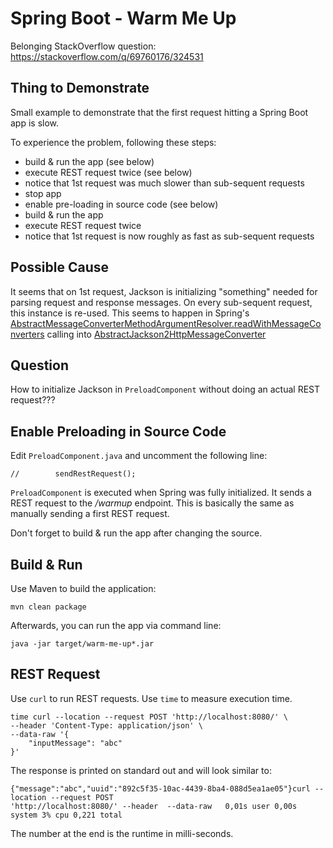 # Spring Boot - Warm Me Up

Belonging StackOverflow question: https://stackoverflow.com/q/69760176/324531

## Thing to Demonstrate

Small example to demonstrate that the first request hitting a Spring Boot app is slow.

To experience the problem, following these steps:

- build & run the app (see below)
- execute REST request twice (see below)
- notice that 1st request was much slower than sub-sequent requests
- stop app
- enable pre-loading in source code (see below)
- build & run the app
- execute REST request twice
- notice that 1st request is now roughly as fast as sub-sequent requests

## Possible Cause

It seems that on 1st request, Jackson is initializing "something" needed for parsing request and response messages. On
every sub-sequent request, this instance is re-used. This seems to happen in Spring's
[AbstractMessageConverterMethodArgumentResolver.readWithMessageConverters](https://github.com/spring-projects/spring-framework/blob/5.3.x/spring-webmvc/src/main/java/org/springframework/web/servlet/mvc/method/annotation/AbstractMessageConverterMethodArgumentResolver.java#L146)
calling
into [AbstractJackson2HttpMessageConverter](https://github.com/spring-projects/spring-framework/blob/5.3.x/spring-web/src/main/java/org/springframework/http/converter/json/AbstractJackson2HttpMessageConverter.java)

## Question

How to initialize Jackson in `PreloadComponent` without doing an actual REST request???

## Enable Preloading in Source Code

Edit `PreloadComponent.java` and uncomment the following line:

    //        sendRestRequest();

`PreloadComponent` is executed when Spring was fully initialized. It sends a REST request to the _/warmup_ endpoint.
This is basically the same as manually sending a first REST request.

Don't forget to build & run the app after changing the source.

## Build & Run

Use Maven to build the application:

    mvn clean package

Afterwards, you can run the app via command line:

    java -jar target/warm-me-up*.jar

## REST Request

Use `curl` to run REST requests. Use `time` to measure execution time.

    time curl --location --request POST 'http://localhost:8080/' \
    --header 'Content-Type: application/json' \
    --data-raw '{
        "inputMessage": "abc"
    }'

The response is printed on standard out and will look similar to:

    {"message":"abc","uuid":"892c5f35-10ac-4439-8ba4-088d5ea1ae05"}curl --location --request POST 
    'http://localhost:8080/' --header  --data-raw   0,01s user 0,00s system 3% cpu 0,221 total

The number at the end is the runtime in milli-seconds.
